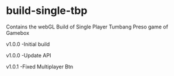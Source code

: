 # build-single-tbp
Contains the webGL Build of Single Player Tumbang Preso game of Gamebox


v1.0.0
-Initial build

v1.0.0
-Update API

v1.0.1
-Fixed Multiplayer Btn
